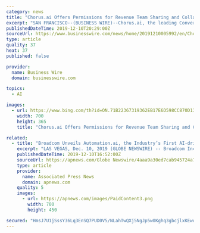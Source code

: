 ```yaml
---
category: news
title: "Chorus.ai Offers Permissions for Revenue Team Sharing and Collaboration"
excerpt: "SAN FRANCISCO--(BUSINESS WIRE)--Chorus.ai, the leading Conversation Intelligence Platform for high-growth sales teams, today announced Roles & Permissions, enterprise-grade control and access to specific features and data based on roles and teams. IT administrators and sales operations today are tasked with managing a company’s most important ..."
publishedDateTime: 2019-12-10T20:29:00Z
sourceUrl: https://www.businesswire.com/news/home/20191210005992/en/Chorus.ai-Offers-Permissions-Revenue-Team-Sharing-Collaboration
type: article
quality: 37
heat: 37
published: false

provider:
  name: Business Wire
  domain: businesswire.com

topics:
  - AI

images:
  - url: https://www.bing.com/th?id=ON.71B22367319362EB17E6D598CC870D13
    width: 700
    height: 365
    title: "Chorus.ai Offers Permissions for Revenue Team Sharing and Collaboration"

related:
  - title: "Broadcom Unveils Automation.ai, the Industry’s First AI-driven Platform that Accelerates Digital Business Decision-Making and Execution"
    excerpt: "LAS VEGAS, Dec. 10, 2019 (GLOBE NEWSWIRE) -- Broadcom Inc. (NASDAQ: AVGO) today announced the availability of Automation.ai, the industry’s first AI-driven software intelligence platform purpose built to accelerate decision-making across multiple business and technology domains that support digital transformation initiatives. As enterprises ..."
    publishedDateTime: 2019-12-10T16:52:00Z
    sourceUrl: https://apnews.com/Globe Newswire/4aaa9a30ed7cab945724a7e940b78598
    type: article
    provider:
      name: Associated Press News
      domain: apnews.com
    quality: 5
    images:
      - url: https://apnews.com/images/PaidContent3.png
        width: 700
        height: 450

secured: "HmsJ7U1jSssY36Lq3EnSQ7PUD0V5/NLahTwQXj5NgJp5w0Kghq3gbcjlxKEwoDtDAHgaGr2KrKWGTzJzrNA7GAVJDezKE/OudooxYUay7pelJELpsh9JXWEf8jq8joHNHATckkIWeP3cAe99ekGFsqQSB0nJaKzbhgUDMBe4gtZqkOBnkZ6c84mprEoTGJNRNWaHhufkplEHrFKBYvKFhUuGgpLMAgGLDWXLgToXcOImCquRNBF7vOXjiXVA5JfrmeBTkj/NxlfuuIyK+4hUSg==;AImO5osCe1XgaDwB3j0/kg=="
---
```


